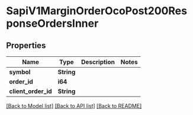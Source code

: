 # SapiV1MarginOrderOcoPost200ResponseOrdersInner

## Properties

Name | Type | Description | Notes
------------ | ------------- | ------------- | -------------
**symbol** | **String** |  | 
**order_id** | **i64** |  | 
**client_order_id** | **String** |  | 

[[Back to Model list]](../README.md#documentation-for-models) [[Back to API list]](../README.md#documentation-for-api-endpoints) [[Back to README]](../README.md)


